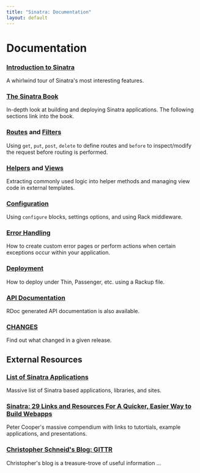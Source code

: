 ```yaml
---
title: "Sinatra: Documentation"
layout: default
---
```


Documentation
=============

### [Introduction to Sinatra](intro.html)

A whirlwind tour of Sinatra's most interesting features.

### [The Sinatra Book](book.html)

In-depth look at building and deploying Sinatra applications. The
following sections link into the book.

### [Routes](book.html#routes) and [Filters](book.html#filters)

Using `get`, `put`, `post`, `delete` to define routes and `before`
to inspect/modify the request before routing is performed.

### [Helpers](book.html#helpers) and [Views](book.html#views)

Extracting commonly used logic into helper methods and managing
view code in external templates.

### [Configuration](book.html#configuration)

Using `configure` blocks, settings options, and using Rack
middleware.

### [Error Handling](book.html#error_handling)

How to create custom error pages or perform actions when certain
exceptions occur within your application.

### [Deployment](book.html#deployment)

How to deploy under Thin, Passenger, etc. using a Rackup file.

### [API Documentation](/api/index.html)

RDoc generated API documentation is also available.

### [CHANGES](changes.html)

Find out what changed in a given release.

External Resources
------------------

### [List of Sinatra Applications](http://gist.github.com/22172)

Massive list of Sinatra based applications, libraries, and sites.

### [Sinatra: 29 Links and Resources For A Quicker, Easier Way to Build Webapps](http://www.rubyinside.com/sinatra-29-links-and-resources-for-a-quicker-easier-way-to-build-webapps-1371.html)

Peter Cooper's massive compendium with links to tutortials, example
applications, and presentations.

### [Christopher Schneid's Blog: GITTR](http://www.gittr.com/)

Christopher's blog is a treasure-trove of useful information ...
